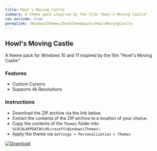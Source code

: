 ```yaml
---
title: Howl's Moving Castle
summary: A theme pack inspired by the film "Howl's Moving Castle"
nav_exclude: true
permalink: /WindowsThemes/Deskthemepacks/HowlsMovingCastle
---
```


## Howl's Moving Castle

A theme pack for Windows 10 and 11 inspired by the film "Howl's Moving Castle"

<!-- 
![Preview](https://gitlab.com/the-back-room/deskthemepacks/sfw/howls-moving-castle/-/raw/main/Extras/Preview.bmp)
--> 

### Features

- Custom Cursors
- Supports 4k Resolutions

### Instructions

- Download the ZIP archive via the link below.
- Extract the contents of the ZIP archive to a location of your choice.
- Copy the contents of the `Themes` folder into `%LOCALAPPDATA%\Microsoft\Windows\Themes\`
- Apply the theme via `Settings > Personalization > Themes`

[![Download](https://img.shields.io/badge/Download-black?style=plastic&logo=gitlab&logoColor=white&logoSize=auto&label=GitLab&labelColor=red&color=black&cacheSeconds=3600)](https://gitlab.com/the-back-room/deskthemepacks/sfw/howls-moving-castle/-/archive/main/howls-moving-castle-main.zip)